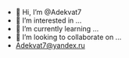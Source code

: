- 👋 Hi, I’m @Adekvat7
- 👀 I’m interested in ...
- 🌱 I’m currently learning ...
- 💞️ I’m looking to collaborate on ...
- Adekvat7@yandex.ru
<!---
Adekvat7/Adekvat7 is a ✨ special ✨ repository because its `README.md` (this file) appears on your GitHub profile.
You can click the Preview link to take a look at your changes.
--->
